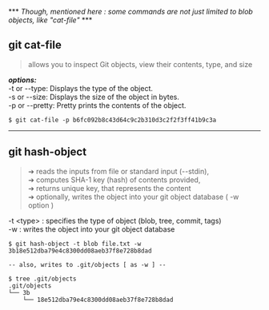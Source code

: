 *** *Though, mentioned here : some commands are not just limited to blob objects, like "cat-file"* ***

## git cat-file
>allows you to inspect Git objects, view their contents, type, and size

***options:***<br>
-t or --type: Displays the type of the object. <br>
-s or --size: Displays the size of the object in bytes. <br>
-p or --pretty: Pretty prints the contents of the object. <br>

```golang
$ git cat-file -p b6fc092b8c43d64c9c2b310d3c2f2f3ff41b9c3a
```
---

## git hash-object
>➔ reads the inputs from file or standard input (--stdin),<br>
>➔ computes SHA-1 key (hash) of contents provided,<br>
>➔ returns unique key, that represents the content<br>
>➔ optionally, writes the object into your git object database ( -w option ) 

-t \<type> : specifies the type of object (blob, tree, commit, tags)<br>
-w : writes the object into your git object database

```
$ git hash-object -t blob file.txt -w
3b18e512dba79e4c8300dd08aeb37f8e728b8dad

-- also, writes to .git/objects [ as -w ] --

$ tree .git/objects
.git/objects
└── 3b
    └── 18e512dba79e4c8300dd08aeb37f8e728b8dad

```
